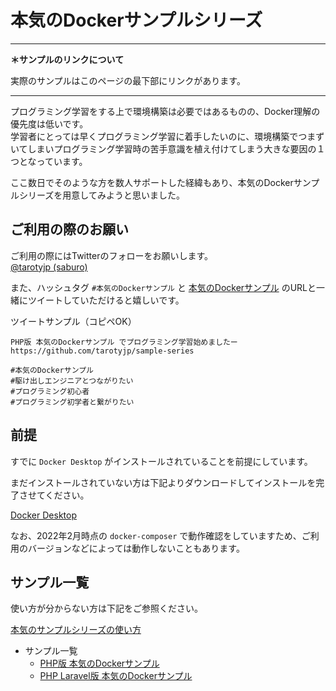 # 本気のDockerサンプルシリーズ

---

**＊サンプルのリンクについて**

実際のサンプルはこのページの最下部にリンクがあります。

---


プログラミング学習をする上で環境構築は必要ではあるものの、Docker理解の優先度は低いです。  
学習者にとっては早くプログラミング学習に着手したいのに、環境構築でつまずいてしまいプログラミング学習時の苦手意識を植え付けてしまう大きな要因の１つとなっています。

ここ数日でそのような方を数人サポートした経緯もあり、本気のDockerサンプルシリーズを用意してみようと思いました。

## ご利用の際のお願い

ご利用の際にはTwitterのフォローをお願いします。  
[@tarotyjp (saburo)](https://twitter.com/tarotyjp)

また、ハッシュタグ `#本気のDockerサンプル` と [本気のDockerサンプル](https://github.com/tarotyjp/sample-series) のURLと一緒にツイートしていただけると嬉しいです。

ツイートサンプル（コピペOK）

```text
PHP版 本気のDockerサンプル でプログラミング学習始めましたー
https://github.com/tarotyjp/sample-series

#本気のDockerサンプル
#駆け出しエンジニアとつながりたい 
#プログラミング初心者 
#プログラミング初学者と繋がりたい 
```

## 前提

すでに `Docker Desktop` がインストールされていることを前提にしています。

まだインストールされていない方は下記よりダウンロードしてインストールを完了させてください。

[Docker Desktop](https://www.docker.com/products/docker-desktop)

なお、2022年2月時点の `docker-composer` で動作確認をしていますため、ご利用のバージョンなどによっては動作しないこともあります。

## サンプル一覧

使い方が分からない方は下記をご参照ください。

[本気のサンプルシリーズの使い方](./manuals/download-docker.md)

- サンプル一覧
  - [PHP版 本気のDockerサンプル](https://github.com/tarotyjp/docker-sample-php)
  - [PHP Laravel版 本気のDockerサンプル](https://github.com/tarotyjp/docker-sample-laravel)
